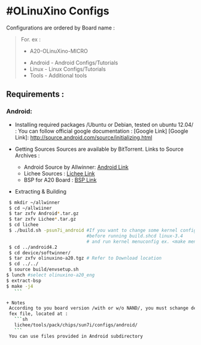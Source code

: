 #OLinuXino Configs  
=======================

 Configurations are ordered by Board name :
 > For. ex :   
 > * A20-OLinuXino-MICRO
 >  + Android - Android Configs/Tutorials
 >  + Linux   - Linux Configs/Tutorials 
 >  + Tools   - Additional tools 

## Requirements :
### Android:  
+ Installing required packages /Ubuntu or Debian, tested on ubuntu 12.04/ :
  You can follow official google documentation : [Google Link]
  [Google Link]: <http://source.android.com/source/initializing.html> 
			  

+  Getting Sources
      Sources are available by BitTorrent. Links to Source Archives :  
      + Android Source by Allwinner: [Android Link]
      + Lichee Sources             : [Lichee Link]  
      + BSP for A20 Board          : [BSP Link]         


  [Android Link]: <https://www.olimex.com/wiki/images/f/fd/Android4.2-v3.0.torrent>    
  [Lichee Link]: <https://www.olimex.com/wiki/images/0/0c/Lichee-v3.0.torrent>
  [BSP Link]: <https://www.olimex.com/wiki/images/0/0c/Lichee-v3.0.torrent>

+ Extracting & Building
 ```bash
  $ mkdir ~/allwinner
  $ cd ~/allwiiner
  $ tar zxfv Android*.tar.gz
  $ tar zxfv Lichee*.tar.gz
  $ cd lichee
  $ ./build.sh -psun7i_android #If you want to change some kernel config options 
                               #before running build.shcd linux-3.4 
                               # and run kernel menuconfig ex. <make menuconfig>
  $ cd ../android4.2
  $ cd device/softwinner/ 
  $ tar zxfv olinuxino-a20.tgz # Refer to Download location
  $ cd ../../
  $ source build/envsetup.sh
$ lunch #select olinuxino-a20_eng
$ extract-bsp
$ make -j4                              
    ```

+ Notes
  According to you board version /with or w/o NAND/, you must schange default 
  fex file, located at :
    ```sh
    lichee/tools/pack/chips/sun7i/configs/android/
    ```
  You can use files provided in Android subdirectory 
  
